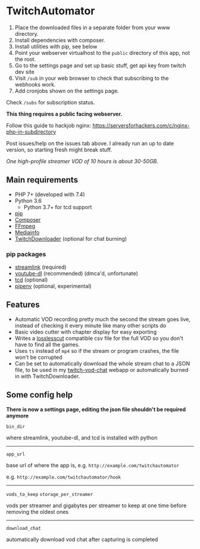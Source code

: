 # TwitchAutomator

1. Place the downloaded files in a separate folder from your www directory.
2. Install dependencies with composer.
3. Install utilities with pip, see below
4. Point your webserver virtualhost to the `public` directory of this app, not the root.
5. Go to the settings page and set up basic stuff, get api key from twitch dev site
6. Visit `/sub` in your web browser to check that subscribing to the webhooks work.
7. Add cronjobs shown on the settings page.

Check `/subs` for subscription status.

**This thing requires a public facing webserver.**

Follow this guide to hackjob nginx: https://serversforhackers.com/c/nginx-php-in-subdirectory

Post issues/help on the issues tab above. I already run an up to date version, so starting fresh might break stuff.

*One high-profile streamer VOD of 10 hours is about 30-50GB.*

## Main requirements
- PHP 7+ (developed with 7.4)
- Python 3.6
    - Python 3.7+ for tcd support
- [pip](https://pypi.org/project/pip/)
- [Composer](https://getcomposer.org/)
- [FFmpeg](https://ffmpeg.org/download.html)
- [Mediainfo](https://mediaarea.net/en/MediaInfo)
- [TwitchDownloader](https://github.com/lay295/TwitchDownloader) (optional for chat burning)

### pip packages
- [streamlink](https://github.com/streamlink/streamlink) (required)
- [youtube-dl](https://github.com/ytdl-org/youtube-dl) (recommended) (dmca'd, unfortunate)
- [tcd](https://pypi.org/project/tcd/) (optional)
- [pipenv](https://github.com/pypa/pipenv) (optional, experimental)

## Features
- Automatic VOD recording pretty much the second the stream goes live, instead of checking it every minute like many other scripts do
- Basic video cutter with chapter display for easy exporting
- Writes a [losslesscut](https://github.com/mifi/lossless-cut/) compatible csv file for the full VOD so you don't have to find all the games.
- Uses `ts` instead of `mp4` so if the stream or program crashes, the file won't be corrupted
- Can be set to automatically download the whole stream chat to a JSON file, to be used in my [twitch-vod-chat](https://github.com/MrBrax/twitch-vod-chat) webapp or automatically burned in with TwitchDownloader.

## Some config help

**There is now a settings page, editing the json file shouldn't be required anymore**

`bin_dir`

where streamlink, youtube-dl, and tcd is installed with python

---
`app_url`

base url of where the app is, e.g. `http://example.com/twitchautomator`

e.g. `http://example.com/twitchautomator/hook`

---
`vods_to_keep`
`storage_per_streamer`

vods per streamer and gigabytes per streamer to keep at one time before removing the oldest ones

---
`download_chat`

automatically download vod chat after capturing is completed